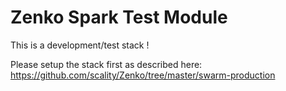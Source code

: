 # Zenko Spark Test Module

This is a development/test stack !

Please setup the stack first as described here: https://github.com/scality/Zenko/tree/master/swarm-production 
